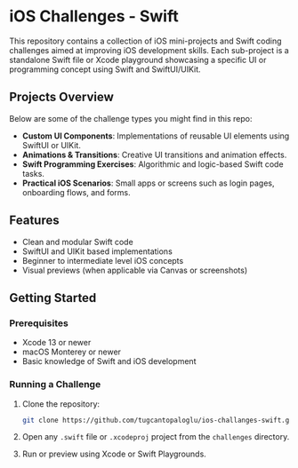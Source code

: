 # iOS Challenges - Swift

This repository contains a collection of iOS mini-projects and Swift coding challenges aimed at improving iOS development skills.
Each sub-project is a standalone Swift file or Xcode playground showcasing a specific UI or programming concept using Swift and SwiftUI/UIKit.

## Projects Overview

Below are some of the challenge types you might find in this repo:

- **Custom UI Components**: Implementations of reusable UI elements using SwiftUI or UIKit.
- **Animations & Transitions**: Creative UI transitions and animation effects.
- **Swift Programming Exercises**: Algorithmic and logic-based Swift code tasks.
- **Practical iOS Scenarios**: Small apps or screens such as login pages, onboarding flows, and forms.

## Features

- Clean and modular Swift code
- SwiftUI and UIKit based implementations
- Beginner to intermediate level iOS concepts
- Visual previews (when applicable via Canvas or screenshots)

## Getting Started

### Prerequisites

- Xcode 13 or newer
- macOS Monterey or newer
- Basic knowledge of Swift and iOS development

### Running a Challenge

1. Clone the repository:
   ```bash
   git clone https://github.com/tugcantopaloglu/ios-challanges-swift.git
   ```

2. Open any `.swift` file or `.xcodeproj` project from the `challenges` directory.

3. Run or preview using Xcode or Swift Playgrounds.

